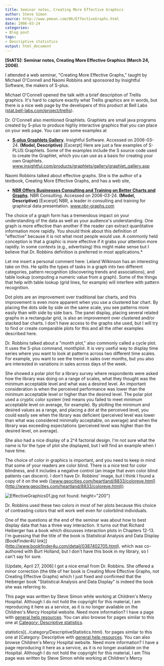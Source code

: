 ```yaml
---
title: Seminar notes, Creating More Effective Graphics
author: Steve Simon
source: http://www.pmean.com/06/EffectiveGraphs.html
date: 2006-03-24
categories:
- Blog post
tags:
- Descriptive statistics
output: html_document
---
```

**[StATS]:** **Seminar notes, Creating More
Effective Graphics (March 24, 2006)**.

I attended a web seminar, "Creating More Effective Graphs," taught
by Michael O'Connell and Naomi Robbins and sponsored by Insightful
Software, the makers of S-plus.

Michael O'Connell opened the talk with a brief description of Trellis
graphics. It's hard to capture exactly what Trellis graphics are in
words, but there is a nice web page by the developers of this product
at Bell Labs
[(stat.bell-labs.com/project/trellis](http://stat.bell-labs.com/project/trellis/)).

Dr. O'Connell also mentioned Graphlets. Graphlets are small java
programs created by S-plus to produce highly interactive graphics that
you can place on your web page. You can see some examples at

-   **[S-plus Graphlets
    Gallery](http://www.insightful.com/products/graphlets/gallery/graphlet_gallery.asp)**.
    Insightful Software. Accessed on 2006-03-24. **(Model,
    Descriptive)** [Excerpt] Here are just a few examples of S-PLUS
    Graphlets. Some of the examples include the S source code used to
    create the Graphlet, which you can use as a basis for creating
    your own Graphlets.
    www.insightful.com/products/graphlets/gallery/graphlet_gallery.asp

Naomi Robbins talked about effective graphs. She is the author of a
textbook, Creating More Effective Graphs, and has a web site,

-   **[NBR Offers Businesses Consulting and Training on Better Charts
    and Graphs](http://www.nbr-graphs.com/)**. NBR Consulting.
    Accessed on 2006-03-24. **(Model, Descriptive)** [Excerpt] NBR,
    a leader in consulting and training for graphical data
    presentation. www.nbr-graphs.com

The choice of a graph form has a tremendous impact on your
understanding of the data as well as your audience's understanding.
One graph is more effective than another if the reader can extract
quantitative information more rapidly. You should think about this
definition of "effective" because it is not what most people would
use. A commonly held conception is that a graphic is more effective if
it grabs your attention more rapidly. In some contexts (e.g.,
advertising) this might make sense but I believe that Dr. Robbins
definition is preferred in most applications.*

Let me insert a personal comment here: Leland Wilkinson has an
interesting take on this. He splits the types of tasks in a graph into
two different categories, pattern recognition (discovering trends and
associations), and table lookup (computing a numeric value from a
graph). Some of the things that help with table lookup (grid lines,
for example) will interfere with pattern recognition.

Dot plots are an improvement over traditional bar charts, and this
improvement is even more apparent when you use a clustered bar chart.
By placing the dots side by side on the same scale, you see patterns
more easily than with side by side bars. The panel display, placing
several related graphs in a rectangular grid, is also an improvement
over clustered and/or stacked bar charts. I don't have access to the
graphs she used, but I will try to find or create comparable plots for
this and all the other examples described here.

Dr. Robbins talked about a "month plot," also commonly called a
cycle plot. It uses the S-plus command, monthplot. It is very useful
way to display time series where you want to look at patterns across
two different time scales. For example, you want to see the trend in
sales over months, but you also are interested in variations in sales
across days of the week.

She showed a polar plot for a library survey where respondents were
asked how the library was doing on a range of scales, what they
thought was the minimum acceptable level and what was a desired level.
An important consideration is when the perceived performance was lower
than the minimum acceptable level or higher than the desired level.
The polar plot used a cryptic color system (red means you failed to
meet minimum acceptable level on average, for example). By plotting
the minimum and desired values as a range, and placing a dot at the
perceived level, you could easily see when the library was deficient
(perceived level was lower than what was considered minimally
acceptable, on average) and when the library was exceeding
expectations (perceived level was higher than the desired level, on
average).

She also had a nice display of a 2^4 factorial design. I'm not sure
what the name is for the type of plot she displayed, but I will find
an example when I have time.

The choice of color in graphics is important, and you need to keep in
mind that some of your readers are color blind. There is a nice test
for color blindness, and it includes a negative control (an image that
even color blind patients can discern). I don't have Dr. Robbins'
image, but I think I found a copy of it on the web
([www.geocities.com/heartland/8833/coloreye.html](http://www.geocities.com/heartland/8833/coloreye.html))

![EffectiveGraphics01.jpg not found.](http://www.pmean.com/new-images/06/EffectiveGraphs01.png)
height="200"}

Dr. Robbins used these two colors in most of her plots because this
choice of contrasting colors that will work well even for colorblind
individuals.

One of the questions at the end of the seminar was about how to best
display data that has a three way interaction. It turns out that
Richard Heiberger has   a book which discusses interaction plots in
Chapters 12-13. I'm guessing that the title of the book is
Statistical Analysis and Data Display [BookFinder4U
link]](http://www.bookfinder4u.com/detail/0387402705.html), which was
co-authored with Burt Holland, but I don't have this book in my
library, so I can't say for sure.

[Update, April 27, 2006] I got a nice email from Dr. Robbins. She
offered a minor correction (the title of her book is Creating More
Effective Graphs, not Creating Effective Graphs) which I just fixed
and confirmed that the Heiberger book "Statistical Analysis and Data
Display" is indeed the book she was referring to.

This page was written by Steve Simon while working at Children's Mercy
Hospital. Although I do not hold the copyright for this material, I am
reproducing it here as a service, as it is no longer available on the
Children's Mercy Hospital website. Need more information? I have a page
with [general help resources](../GeneralHelp.html). You can also browse
for pages similar to this one at [Category: Descriptive
statistics](../category/DescriptiveStatistics.html).
<!---More--->
statistics](../category/DescriptiveStatistics.html).
for pages similar to this one at [Category: Descriptive
with [general help resources](../GeneralHelp.html). You can also browse
Children's Mercy Hospital website. Need more information? I have a page
reproducing it here as a service, as it is no longer available on the
Hospital. Although I do not hold the copyright for this material, I am
This page was written by Steve Simon while working at Children's Mercy

<!---Do not use
**[StATS]:** **Seminar notes, Creating More
This page was written by Steve Simon while working at Children's Mercy
Hospital. Although I do not hold the copyright for this material, I am
reproducing it here as a service, as it is no longer available on the
Children's Mercy Hospital website. Need more information? I have a page
with [general help resources](../GeneralHelp.html). You can also browse
for pages similar to this one at [Category: Descriptive
statistics](../category/DescriptiveStatistics.html).
--->


